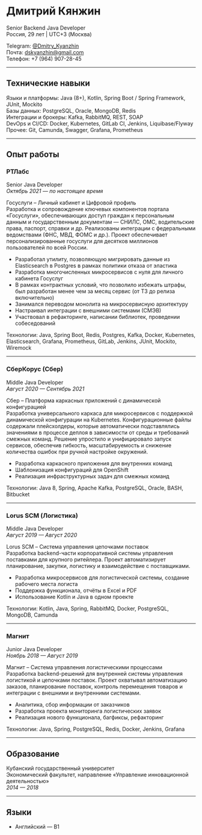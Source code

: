 # Дмитрий Кянжин
Senior Backend Java Developer  
Россия, 29 лет | UTC+3 (Москва)

Telegram: [@Dmitry_Kyanzhin](https://t.me/Dmitry_Kyanzhin)\
Почта: dskyanzhin@gmail.com\
Телефон: +7 (964) 907-28-45

---

## Технические навыки

Языки и платформы: Java (8+), Kotlin, Spring Boot / Spring Framework, JUnit, Mockito  
Базы данных: PostgreSQL, Oracle, MongoDB, Redis  
Интеграции и брокеры: Kafka, RabbitMQ, REST, SOAP  
DevOps и CI/CD: Docker, Kubernetes, GitLab CI, Jenkins, Liquibase/Flyway  
Прочее: Git, Camunda, Swagger, Grafana, Prometheus

---

## Опыт работы

### РТЛабс
Senior Java Developer  
_Октябрь 2021 — по настоящее время_

Госуслуги – Личный кабинет и Цифровой профиль\
Разработка и сопровождение ключевых компонентов портала «Госуслуги», обеспечивающих доступ граждан к персональным данным
и государственным документам — СНИЛС, ОМС, водительские права, паспорт, справки и др. Реализованы интеграции
с федеральными ведомствами (ФНС, МВД, ФОМС и др.).
Проект обеспечивает персонализированные госуслуги для десятков миллионов пользователей по всей России.

- Разработал утилиту, позволяющую мигрировать данные из Elasticsearch в Postgres в рамках политики отказа от эластика
- Разработка многочисленных микросервисов с нуля для личного кабинета Госуслуг
- В рамках контрактных условий, что позволило избежать штрафы, был разработан менее чем за месяц сервис (от ТЗ до релиза включительно)
- Занимался переводом монолита на микросервисную архитектуру
- Настраивал интеграции с внешними системами (СМЭВ)
- Участвовал в рефакторинге, написании библиотек, проведении собеседований

Технологии: Java, Spring Boot, Redis, Postgres, Kafka, Docker, Kubernetes, Elasticsearch, Grafana, Prometheus, GitLab, Jenkins, JUnit, Mockito, Wiremock

---

### СберКорус (Сбер)
Middle Java Developer  
_Август 2020 — Сентябрь 2021_

Сбер – Платформа каркасных приложений с динамической конфигурацией\
Разработка универсального каркаса для микросервисов с поддержкой динамической конфигурации на Kubernetes.
Конфигурационные файлы содержали плейсхолдеры, которые автоматически подставлялись значениями в процессе деплоя 
в зависимости от среды и требований смежных команд.
Решение упростило и унифицировало запуск сервисов, обеспечив гибкость, масштабируемость и снижение количества ошибок при ручной настройке окружений.

- Разработка каркасного приложения для внутренних команд
- Шаблонизация конфигураций для OpenShift
- Реализация инфраструктурных задач для смежных команд

Технологии: Java 8, Spring, Apache Kafka, PostgreSQL, Oracle, BASH, Bitbucket

---

### Lorus SCM (Логистика)
Middle Java Developer  
_Август 2019 — Август 2020_

Lorus SCM – Система управления цепочками поставок\
Разработка backend-части корпоративной системы управления поставками для крупного ритейлера.
Проект автоматизирует планирование, закупки, логистику и взаимодействие с поставщиками.

- Разработка микросервисов для логистической системы, создание рабочего места логиста
- Поддержка функционала, отчёты в Excel и PDF
- Использование Kotlin и Java в одном проекте

Технологии: Kotlin, Java, Spring, RabbitMQ, Docker, PostgreSQL, MongoDB, Camunda

---

### Магнит
Junior Java Developer  
_Ноябрь 2018 — Август 2019_

Магнит – Система управления логистическими процессами\
Разработка backend-решений для внутренней системы управления логистикой и цепочками поставок.
Проект охватывал автоматизацию заказов, планирование поставок, контроль перемещения товаров и интеграции с внешними и внутренними системами.

- Аналитика, сбор информации от заказчиков
- Разработка проекта мониторинга логистических заявок
- Реализация нового функционала, багфиксы, рефакторинг

Технологии: Java, Spring, PostgreSQL, Redis, Docker, Jenkins, Grafana

---

## Образование

Кубанский государственный университет  
Экономический факультет, направление «Управление инновационной деятельностью»  
_2014 — 2018_

---

## Языки

- Английский — B1